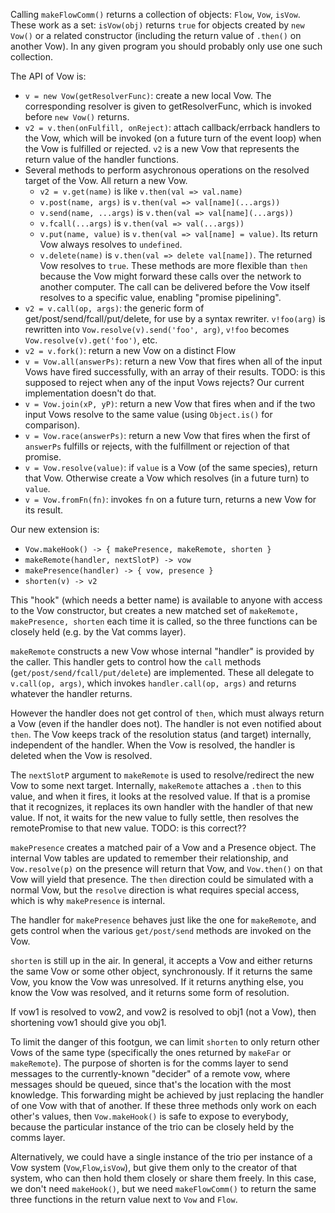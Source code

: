 Calling `makeFlowComm()` returns a collection of objects: `Flow`, `Vow`,
`isVow`. These work as a set: `isVow(obj)` returns `true` for objects created
by `new Vow()` or a related constructor (including the return value of
`.then()` on another Vow). In any given program you should probably only use
one such collection.

The API of Vow is:

* `v = new Vow(getResolverFunc)`: create a new local Vow. The corresponding resolver is given to getResolverFunc, which is invoked before `new Vow()` returns.
* `v2 = v.then(onFulfill, onReject)`: attach callback/errback handlers to the Vow, which will be invoked (on a future turn of the event loop) when the Vow is fulfilled or rejected. `v2` is a new Vow that represents the return value of the handler functions.
* Several methods to perform asychronous operations on the resolved target of
  the Vow. All return a new Vow.
  * `v2 = v.get(name)` is like `v.then(val => val.name)`
  * `v.post(name, args)` is `v.then(val => val[name](...args))`
  * `v.send(name, ...args)` is `v.then(val => val[name](...args))`
  * `v.fcall(...args)` is `v.then(val => val(...args))`
  * `v.put(name, value)` is `v.then(val => val[name] = value)`. Its return Vow always resolves to `undefined`.
  * `v.delete(name)` is `v.then(val => delete val[name])`. The returned Vow resolves to `true`.
These methods are more flexible than `then` because the Vow might forward these calls over the network to another computer. The call can be delivered before the Vow itself resolves to a specific value, enabling "promise pipelining".
* `v2 = v.call(op, args)`: the generic form of get/post/send/fcall/put/delete, for use by a syntax rewriter. `v!foo(arg)` is rewritten into `Vow.resolve(v).send('foo', arg)`, `v!foo` becomes `Vow.resolve(v).get('foo')`, etc.
* `v2 = v.fork()`: return a new Vow on a distinct Flow
* `v = Vow.all(answerPs)`: return a new Vow that fires when all of the input Vows have fired successfully, with an array of their results. TODO: is this supposed to reject when any of the input Vows rejects? Our current implementation doesn't do that.
* `v = Vow.join(xP, yP)`: return a new Vow that fires when and if the two input Vows resolve to the same value (using `Object.is()` for comparison).
* `v = Vow.race(answerPs)`: return a new Vow that fires when the first of `answerPs` fulfills or rejects, with the fulfillment or rejection of that promise.
* `v = Vow.resolve(value)`: if `value` is a Vow (of the same species), return that Vow. Otherwise create a Vow which resolves (in a future turn) to `value`.
* `v = Vow.fromFn(fn)`: invokes `fn` on a future turn, returns a new Vow for its result.

Our new extension is:

* `Vow.makeHook() -> { makePresence, makeRemote, shorten }`
* `makeRemote(handler, nextSlotP) -> vow`
* `makePresence(handler) -> { vow, presence }`
* `shorten(v) -> v2`

This "hook" (which needs a better name) is available to anyone with access to
the Vow constructor, but creates a new matched set of `makeRemote,
makePresence, shorten` each time it is called, so the three functions can be
closely held (e.g. by the Vat comms layer).

`makeRemote` constructs a new Vow whose internal "handler" is provided by the
caller. This handler gets to control how the `call` methods (`get/post/send/fcall/put/delete`) are implemented. These all delegate to `v.call(op, args)`, which invokes `handler.call(op, args)` and returns whatever the handler returns.

However the handler does not get control of `then`, which must always return a Vow (even if the handler does not). The handler is not even notified about `then`. The Vow keeps track of the resolution status (and target) internally, independent of the handler. When the Vow is resolved, the handler is deleted when the Vow is resolved.

The `nextSlotP` argument to `makeRemote` is used to resolve/redirect the new Vow to some next target. Internally, `makeRemote` attaches a `.then` to this value, and when it fires, it looks at the resolved value. If that is a promise that it recognizes, it replaces its own handler with the handler of that new value. If not, it waits for the new value to fully settle, then resolves the remotePromise to that new value. TODO: is this correct??

`makePresence` creates a matched pair of a Vow and a Presence object. The internal Vow tables are updated to remember their relationship, and `Vow.resolve(p)` on the presence will return that Vow, and `Vow.then()` on that Vow will yield that presence. The `then` direction could be simulated with a normal Vow, but the `resolve` direction is what requires special access, which is why `makePresence` is internal.

The handler for `makePresence` behaves just like the one for `makeRemote`, and gets control when the various `get/post/send` methods are invoked on the Vow.

`shorten` is still up in the air. In general, it accepts a Vow and either returns the same Vow or some other object, synchronously. If it returns the same Vow, you know the Vow was unresolved. If it returns anything else, you know the Vow was resolved, and it returns some form of resolution.

If vow1 is resolved to vow2, and vow2 is resolved to obj1 (not a Vow), then shortening vow1 should give you obj1.

To limit the danger of this footgun, we can limit `shorten` to only return other Vows of the same type (specifically the ones returned by `makeFar` or `makeRemote`). The purpose of shorten is for the comms layer to send messages to the currently-known "decider" of a remote vow, where messages should be queued, since that's the location with the most knowledge. This forwarding might be achieved by just replacing the handler of one Vow with that of another. If these three methods only work on each other's values, then `Vow.makeHook()` is safe to expose to everybody, because the particular instance of the trio can be closely held by the comms layer.

Alternatively, we could have a single instance of the trio per instance of a Vow system (`Vow`,`Flow`,`isVow`), but give them only to the creator of that system, who can then hold them closely or share them freely. In this case, we don't need `makeHook()`, but we need `makeFlowComm()` to return the same three functions in the return value next to `Vow` and `Flow`.
